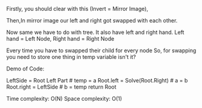 Firstly, you should clear with this (Invert = Mirror Image),

Then,In mirror image our left and right got swapped with each other.

Now same we have to do with tree. It also have left and right hand.
Left hand = Left Node, Right hand = Right Node

Every time you have to swapped their child for every node
So, for swapping you need to store one thing in temp variable isn't it?


Demo of Code:

LeftSide = Root Left Part      # temp = a
Root.left = Solve(Root.Right)  # a = b
Root.right = LeftSide          # b = temp
return Root

Time complexity:
O(N)
Space complexity:
O(1)